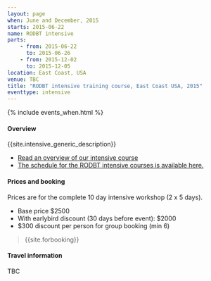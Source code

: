 ```yaml
---
layout: page
when: June and December, 2015
starts: 2015-06-22
name: RODBT intensive
parts:
    - from: 2015-06-22
      to: 2015-06-26
    - from: 2015-12-02
      to: 2015-12-05
location: East Coast, USA
venue: TBC
title: "RODBT intensive training course, East Coast USA, 2015"
eventtype: intensive
---
```



{% include events_when.html %}


#### Overview

{{site.intensive_generic_description}}

- [Read an overview of our intensive course](/training/intensive.html)
- [The schedule for the RODBT intensive courses is available here.](/training/intensive-timetable.html)


#### Prices and booking

Prices are for the complete 10 day intensive workshop (2 x 5 days).

- Base price $2500
- With earlybird discount (30 days before event): $2000
- $300 discount per person for group booking (min 6)


> {{site.forbooking}}

#### Travel information

TBC
